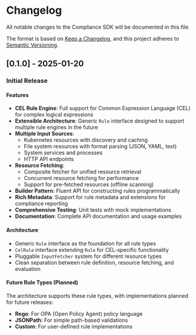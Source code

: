 # Changelog

All notable changes to the Compliance SDK will be documented in this file.

The format is based on [Keep a Changelog](https://keepachangelog.com/en/1.0.0/),
and this project adheres to [Semantic Versioning](https://semver.org/spec/v2.0.0.html).

## [0.1.0] - 2025-01-20

### Initial Release

#### Features
- **CEL Rule Engine**: Full support for Common Expression Language (CEL) for complex logical expressions
- **Extensible Architecture**: Generic `Rule` interface designed to support multiple rule engines in the future
- **Multiple Input Sources**:
  - Kubernetes resources with discovery and caching
  - File system resources with format parsing (JSON, YAML, text)
  - System services and processes
  - HTTP API endpoints
- **Resource Fetching**:
  - Composite fetcher for unified resource retrieval
  - Concurrent resource fetching for performance
  - Support for pre-fetched resources (offline scanning)
- **Builder Pattern**: Fluent API for constructing rules programmatically
- **Rich Metadata**: Support for rule metadata and extensions for compliance reporting
- **Comprehensive Testing**: Unit tests with mock implementations
- **Documentation**: Complete API documentation and usage examples

#### Architecture
- Generic `Rule` interface as the foundation for all rule types
- `CelRule` interface extending `Rule` for CEL-specific functionality
- Pluggable `InputFetcher` system for different resource types
- Clean separation between rule definition, resource fetching, and evaluation

#### Future Rule Types (Planned)
The architecture supports these rule types, with implementations planned for future releases:
- **Rego**: For OPA (Open Policy Agent) policy language
- **JSONPath**: For simple path-based validations  
- **Custom**: For user-defined rule implementations